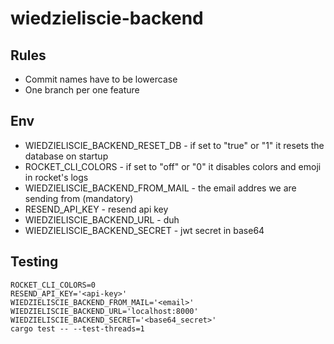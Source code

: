 # wiedzieliscie-backend
## Rules
- Commit names have to be lowercase
- One branch per one feature
## Env
- WIEDZIELISCIE_BACKEND_RESET_DB - if set to "true" or "1" it resets the database on startup
- ROCKET_CLI_COLORS - if set to "off" or "0" it disables colors and emoji in rocket's logs
- WIEDZIELISCIE_BACKEND_FROM_MAIL - the email addres we are sending from (mandatory)
- RESEND_API_KEY - resend api key
- WIEDZIELISCIE_BACKEND_URL - duh
- WIEDZIELISCIE_BACKEND_SECRET - jwt secret in base64
## Testing
```
ROCKET_CLI_COLORS=0 
RESEND_API_KEY='<api-key>'
WIEDZIELISCIE_BACKEND_FROM_MAIL='<email>'
WIEDZIELISCIE_BACKEND_URL='localhost:8000'
WIEDZIELISCIE_BACKEND_SECRET='<base64_secret>'
cargo test -- --test-threads=1
```
